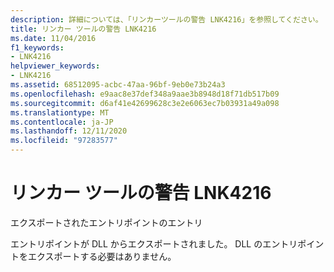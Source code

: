 ```yaml
---
description: 詳細については、「リンカーツールの警告 LNK4216」を参照してください。
title: リンカー ツールの警告 LNK4216
ms.date: 11/04/2016
f1_keywords:
- LNK4216
helpviewer_keywords:
- LNK4216
ms.assetid: 68512095-acbc-47aa-96bf-9eb0e73b24a3
ms.openlocfilehash: e9aac8e37def348a9aae3b8948d18f71db517b09
ms.sourcegitcommit: d6af41e42699628c3e2e6063ec7b03931a49a098
ms.translationtype: MT
ms.contentlocale: ja-JP
ms.lasthandoff: 12/11/2020
ms.locfileid: "97283577"
---
```

# <a name="linker-tools-warning-lnk4216"></a>リンカー ツールの警告 LNK4216

エクスポートされたエントリポイントのエントリ

エントリポイントが DLL からエクスポートされました。 DLL のエントリポイントをエクスポートする必要はありません。
